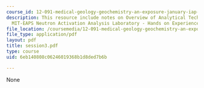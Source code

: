 ```yaml
---
course_id: 12-091-medical-geology-geochemistry-an-exposure-january-iap-2006
description: This resource include notes on Overview of Analytical Techniques and
  MIT-EAPS Neutron Activation Analysis Laboratory - Hands on Experience.
file_location: /coursemedia/12-091-medical-geology-geochemistry-an-exposure-january-iap-2006/6eb140808c06246019368b1d8ded7b6b_session3.pdf
file_type: application/pdf
layout: pdf
title: session3.pdf
type: course
uid: 6eb140808c06246019368b1d8ded7b6b

---
```

None